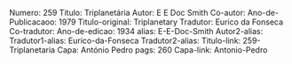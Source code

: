 Numero: 259
Titulo: Triplanetária
Autor: E E Doc Smith
Co-autor: 
Ano-de-Publicacaoo: 1979
Titulo-original: Triplanetary
Tradutor: Eurico da Fonseca
Co-tradutor: 
Ano-de-edicao: 1934
alias: E-E-Doc-Smith
Autor2-alias: 
Tradutor1-alias: Eurico-da-Fonseca
Tradutor2-alias: 
Titulo-link: 259-Triplanetaria
Capa: António Pedro
pags: 260
Capa-link: Antonio-Pedro